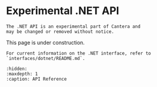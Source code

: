 # Experimental .NET API

```{warning}
The .NET API is an experimental part of Cantera and
may be changed or removed without notice.
```

This page is under construction.

```{note}
For current information on the .NET interface, refer to `interfaces/dotnet/README.md`.
```

```{toctree}
:hidden:
:maxdepth: 1
:caption: API Reference

```
